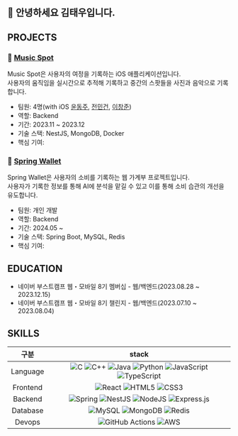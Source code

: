 ## 👋 안녕하세요 김태우입니다.
## PROJECTS
### 🎵 [Music Spot](https://github.com/boostcampwm2023/iOS01-MusicSpot)
Music Spot은 사용자의 여정을 기록하는 iOS 애플리케이션입니다. <br>
사용자의 움직임을 실시간으로 추적해 기록하고 중간의 스팟들을 사진과 음악으로 기록합니다.

- 팀원: 4명(with iOS [윤동주](https://github.com/yoondj98), [전민건](https://github.com/PushedGun), [이창준](https://github.com/SwiftyJunnos))
- 역할: Backend
- 기간: 2023.11 ~ 2023.12
- 기술 스택: NestJS, MongoDB, Docker
- 핵심 기여:

### 📝 [Spring Wallet](https://github.com/twoo1999/SpringWallet)
Spring Wallet은 사용자의 소비를 기록하는 웹 가계부 프로젝트입니다. <br>
사용자가 기록한 정보를 통해 AI에 분석을 맡길 수 있고 이를 통해 소비 습관의 개선을 유도합니다.

- 팀원: 개인 개발
- 역할: Backend
- 기간: 2024.05 ~ 
- 기술 스택: Spring Boot, MySQL, Redis
- 핵심 기여:


## EDUCATION
- 네이버 부스트캠프 웹・모바일 8기 멤버십 - 웹/백엔드(2023.08.28 ~ 2023.12.15)
- 네이버 부스트캠프 웹・모바일 8기 챌린지 - 웹/백엔드(2023.07.10 ~ 2023.08.04)

## SKILLS
| 구분 | stack |
| :-: | :-: |
| Language | ![C](https://img.shields.io/badge/c-%2300599C.svg?style=for-the-badge&logo=c&logoColor=white) ![C++](https://img.shields.io/badge/c++-%2300599C.svg?style=for-the-badge&logo=c%2B%2B&logoColor=white) ![Java](https://img.shields.io/badge/java-%23ED8B00.svg?style=for-the-badge&logo=openjdk&logoColor=white) ![Python](https://img.shields.io/badge/python-3670A0?style=for-the-badge&logo=python&logoColor=ffdd54) ![JavaScript](https://img.shields.io/badge/javascript-%23323330.svg?style=for-the-badge&logo=javascript&logoColor=%23F7DF1E) ![TypeScript](https://img.shields.io/badge/typescript-%23007ACC.svg?style=for-the-badge&logo=typescript&logoColor=white) |
|Frontend |	![React](https://img.shields.io/badge/react-%2320232a.svg?style=for-the-badge&logo=react&logoColor=%2361DAFB) ![HTML5](https://img.shields.io/badge/html5-%23E34F26.svg?style=for-the-badge&logo=html5&logoColor=white) ![CSS3](https://img.shields.io/badge/css3-%231572B6.svg?style=for-the-badge&logo=css3&logoColor=white) |
|Backend | ![Spring](https://img.shields.io/badge/spring-%236DB33F.svg?style=for-the-badge&logo=spring&logoColor=white) ![NestJS](https://img.shields.io/badge/nestjs-%23E0234E.svg?style=for-the-badge&logo=nestjs&logoColor=white) ![NodeJS](https://img.shields.io/badge/node.js-6DA55F?style=for-the-badge&logo=node.js&logoColor=white) ![Express.js](https://img.shields.io/badge/express.js-%23404d59.svg?style=for-the-badge&logo=express&logoColor=%2361DAFB) |
|Database | 	![MySQL](https://img.shields.io/badge/mysql-4479A1.svg?style=for-the-badge&logo=mysql&logoColor=white) ![MongoDB](https://img.shields.io/badge/MongoDB-%234ea94b.svg?style=for-the-badge&logo=mongodb&logoColor=white) ![Redis](https://img.shields.io/badge/redis-%23DD0031.svg?style=for-the-badge&logo=redis&logoColor=white) |
|Devops | ![GitHub Actions](https://img.shields.io/badge/github%20actions-%232671E5.svg?style=for-the-badge&logo=githubactions&logoColor=white)	![AWS](https://img.shields.io/badge/AWS-%23FF9900.svg?style=for-the-badge&logo=amazon-aws&logoColor=white)
